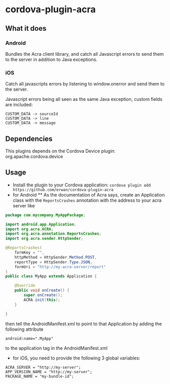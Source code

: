 cordova-plugin-acra
===================

What it does
------------

### Android
Bundles the Acra client library, and catch all Javascript errors to send them to the server in addition to Java exceptions.
### iOS
Catch all javascripts errors by listening to window.onerror and send them to the server.

Javascript errors being all seen as the same Java exception, custom fields are included:

```
CUSTOM_DATA -> sourceId
CUSTOM_DATA -> line
CUSTOM_DATA -> message
```

Dependencies
------------

This plugins depends on the Cordova Device plugin: org.apache.cordova.device

Usage
-----
 * Install the plugin to your Cordova application: `cordova plugin add https://github.com/erwan/cordova-plugin-acra`
 * for Android
 ** As the documentation of Acra says, create an Application class with the `ReportsCrashes` annotation with the address to your acra server like

``` java
package com.mycompany.MyAppPackage;

import android.app.Application;
import org.acra.ACRA;
import org.acra.annotation.ReportsCrashes;
import org.acra.sender.HttpSender;

@ReportsCrashes(
    formKey = "",
    httpMethod = HttpSender.Method.POST,
    reportType = HttpSender.Type.JSON,
    formUri = "http://my-acra-server/report"
)
public class MyApp extends Application {

    @Override
    public void onCreate() {
        super.onCreate();
        ACRA.init(this);
    }

}
```

then tell the AndroidManifest.xml to point to that Application by adding the following attribute
```
android:name=".MyApp"
```
to the application tag in the AndroidManifest.xml

 * for iOS, you need to provide the following 3 global variables:

```
ACRA_SERVER = "http://my-server";
APP_VERSION_NAME = "http://my-server";
PACKAGE_NAME = "my-bundle-id";
```
